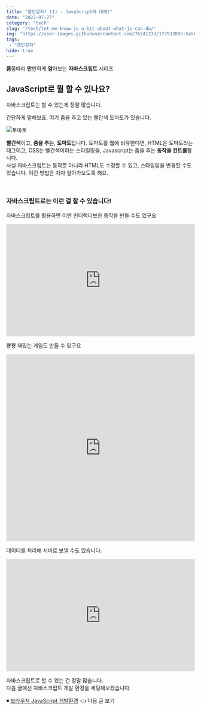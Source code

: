 ```yaml
---
title: "쫌만알자! (1) - JavaScript에 대해!"
date: "2022-07-27"
category: "tech"
slug: "/tech/let-me-know-js-a-bit-about-what-js-can-do/"
img: "https://user-images.githubusercontent.com/76241233/177932893-5a504b26-12e4-4ade-b1ce-1951d072ba82.jpg"
tags: 
 - "쫌만알자"
hide: true
---
```

**쫌**쫌따리 **만**만하게 **알**아보는 **자바스크립트** 시리즈


## JavaScript로 뭘 할 수 있나요?

자바스크립트는 할 수 있는게 정말 많습니다. 

간단하게 말해보죠. 여기 춤을 추고 있는 빨간색 토마토가 있습니다.

![토마토](https://user-images.githubusercontent.com/76241233/178200443-8230885e-43f3-4c3c-9b82-7bcd4f108ed1.gif)

**빨간색**이고, **춤을 추는**, **토마토**입니다.
토마토를 웹에 비유한다면, HTML은 토마토라는 태그이고, CSS는 빨간색이라는 스타일링을, Javascript는 춤을 추는 **동작을 컨트롤**합니다.   
사실 자바스크립트는 동작뿐 아니라 HTML도 수정할 수 있고, 스타일링을 변경할 수도 있습니다. 이런 방법은 차차 알아가보도록 해요.   

<br/>

### 자바스크립트로는 이런 걸 할 수 있습니다!

자바스크립트를 활용하면 이런 인터랙티브한 동작을 만들 수도 있구요
<iframe height="300" style="width: 100%;" scrolling="no" title="Airplanes." src="https://codepen.io/ste-vg/embed/GRooLza?default-tab=&theme-id=dark" frameborder="no" loading="lazy" allowtransparency="true" allowfullscreen="true">
  See the Pen <a href="https://codepen.io/ste-vg/pen/GRooLza">
  Airplanes.</a> by Steve Gardner (<a href="https://codepen.io/ste-vg">@ste-vg</a>)
  on <a href="https://codepen.io">CodePen</a>.
</iframe>

뿅뿅 재밌는 게임도 만들 수 있구요 

<iframe height="500" style="width: 100%;" scrolling="no" title="Vanilla JS Snake" src="https://codepen.io/fariati/embed/mdRpEYP?default-tab=&theme-id=dark" frameborder="no" loading="lazy" allowtransparency="true" allowfullscreen="true">
  See the Pen <a href="https://codepen.io/fariati/pen/mdRpEYP">
  Vanilla JS Snake</a> by F A R I A T (<a href="https://codepen.io/fariati">@fariati</a>)
  on <a href="https://codepen.io">CodePen</a>.
</iframe>

데이터를 처리해 서버로 보낼 수도 있습니다.

<iframe height="300" style="width: 100%;" scrolling="no" title="JavaScript Form Submit" src="https://codepen.io/juno_okyo/embed/yOjaEZ?default-tab=&theme-id=dark" frameborder="no" loading="lazy" allowtransparency="true" allowfullscreen="true">
  See the Pen <a href="https://codepen.io/juno_okyo/pen/yOjaEZ">
  JavaScript Form Submit</a> by JUNO_OKYO (<a href="https://codepen.io/juno_okyo">@juno_okyo</a>)
  on <a href="https://codepen.io">CodePen</a>.
</iframe>


자바스크립트로 할 수 있는 건 정말 많습니다.   
다음 글에선 자바스크립트 개발 환경을 세팅해보겠습니다.


◾ [브라우저 JavaScript 개발환경](/tech/let-me-know-js-a-bit-setting-devtool/) 👈 다음 글 보기


